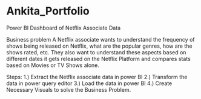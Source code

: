 # Ankita_Portfolio
Power BI Dashboard of Netflix Associate Data

Business problem
A Netflix associate wants to understand the frequency of shows being released on Netflix, what are the popular genres, how are the shows rated, etc. They also want to understand these aspects based on different dates it gets released on the Netflix Platform and compares stats based on Movies or TV Shows alone. 

Steps:
1.) Extract the Netflix associate data in power BI
2.) Transform the data in power query editor 
3.) Load the data in power BI
4.) Create Necessary Visuals to solve the Business Problem.
